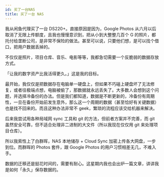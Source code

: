 ```yaml
---
id: 买了一台NAS
title: 买了一台 NAS
---
```


我从闲鱼代理买了一台 DS220+。直接原因是因为，Google Photos 从六月以后取消了无限上传额度，且我也慢慢意识到，把从小到大整整几百个 G 的照片，都托付给垄断公司，是非常不保险的做法。甚至可以说，只要他们想，是可以找个借口，把用户数据丢掉的。

不仅仅是照片，项目仓库、音乐、电影等等，我都急切需要一个反脆弱的数据存放方式。

「让我的数字资产比我活得更久。」这是我的目标。

最开始，我仅仅是把数据存在电脑单一硬盘上，但如果不巧碰上硬盘坏了无法修复，或者往极端点想，电脑被偷了，那数据就永远丢失了。大多数人会想到这个问题，并选择冷备份的办法。但是我们都知道，数据是不断更新的，冷备份有周期性，一旦在备份开始前发生意外，那么这一个周期的数据（甚至恰好有关键数据）也是找不回来的。而且这种办法非常不 geek，繁琐的流程应该交给机器来解决。

后来我尝试用各种局域网 sync 工具和 git 的方法，但前者方案并不完善，而 git 虽然安全可靠，但不适合处理非二进制的大文件（所以我现在仅仅用 git 来处理项目仓库）。

所以我索性上了白群晖，NAS 本地储存 + Cloud Sync 加密上传各大网盘，一步到位。而群晖的 Photos 套件，跟 Google Photos 的用户习惯相差无几，不难入手。

数据的迁移还是挺花时间的，需要有耐心。这星期内我也会出炉一篇文章，讲讲我是如何「永久」保存数据的。
